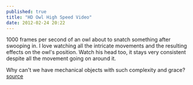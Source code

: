 ```yaml
---
published: true
title: "HD Owl High Speed Video"
date: 2012-02-24 20:22
---
```

1000 frames per second of an owl about to snatch something after swooping in. I love watching all the intricate movements and the resulting effects on the owl&apos;s position. Watch his head too, it stays very consistent despite all the movement going on around it.

Why can&apos;t we have mechanical objects with such complexity and grace?
<br /><a href="http://www.youtube.com/watch?v=37MNE8tOBG4">source</a>
